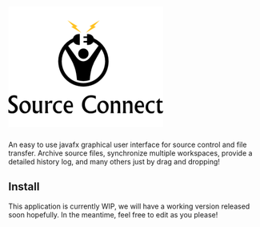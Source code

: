 # ![SourceConnect](/src/resources/img/icon.png)

An easy to use javafx graphical user interface for source control and file transfer. Archive source files, synchronize multiple workspaces, provide a detailed history log, and many others just by drag and dropping!

## Install

This application is currently WIP, we will have a working version released soon hopefully. In the meantime, feel free to edit as you please!


